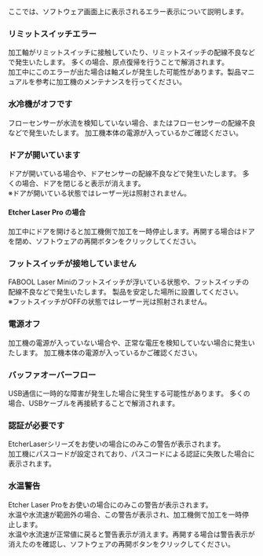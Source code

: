 ここでは、ソフトウェア画面上に表示されるエラー表示について説明します。

### リミットスイッチエラー
加工軸がリミットスイッチに接触していたり、リミットスイッチの配線不良などで発生いたします。
多くの場合、原点復帰を行うことで解消されます。
<br/>
加工中にこのエラーが出た場合は軸ズレが発生した可能性があります。製品マニュアルを参考に加工機のメンテナンスを行ってください。

### 水冷機がオフです
フローセンサーが水流を検知していない場合、またはフローセンサーの配線不良などで発生いたします。
加工機本体の電源が入っているかご確認ください。

### ドアが開いています
ドアが開いている場合や、ドアセンサーの配線不良などで発生いたします。
多くの場合、ドアを閉じると表示が消えます。<br/>
※ドアが開いている状態ではレーザー光は照射されません。

#### Etcher Laser Pro の場合
加工中にドアを開けると加工機側で加工を一時停止します。再開する場合はドアを閉め、ソフトウェアの再開ボタンをクリックしてください。

### フットスイッチが接地していません
FABOOL Laser Miniのフットスイッチが浮いている状態や、フットスイッチの配線不良などで発生いたします。
製品を安定した場所に設置してください。<br/>
※フットスイッチがOFFの状態ではレーザー光は照射されません。

### 電源オフ
加工機の電源が入っていない場合や、正常な電圧を検知していない場合に発生いたします。
加工機本体の電源が入っているかご確認ください。

### バッファオーバーフロー
USB通信に一時的な障害が発生した場合に発生する可能性があります。
多くの場合、USBケーブルを再接続することで解消されます。

### 認証が必要です
EtcherLaserシリーズをお使いの場合にのみこの警告が表示されます。<br/>
加工機にパスコードが設定されており、パスコードによる認証に失敗した場合に表示されます。

### 水温警告
Etcher Laser Proをお使いの場合にのみこの警告が表示されます。<br/>
水温や水流速が範囲外の場合、この警告が表示され、加工機側で加工を一時停止します。</br>
水温や水流速が正常値に戻ると警告表示が消えます。再開する場合は警告表示が消えたのを確認し、ソフトウェアの再開ボタンをクリックしてください。
